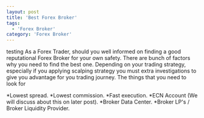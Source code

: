 ```yaml
---
layout: post
title: 'Best Forex Broker'
tags:
  - 'Forex Broker'
category: 'Forex Broker'
---
```

testing As a Forex Trader, should you well informed on finding a good reputational Forex Broker for your own safety. There are bunch of factors why you need to find the best one. Depending on your trading strategy, especially if you applying scalping strategy you must extra investigations to give you advantage for you trading journey. The things that you need to look for

*Lowest spread.
*Lowest commission.
*Fast execution.
*ECN Account (We will discuss about this on later post).
*Broker Data Center.
*Broker LP's / Broker Liquidity Provider.
